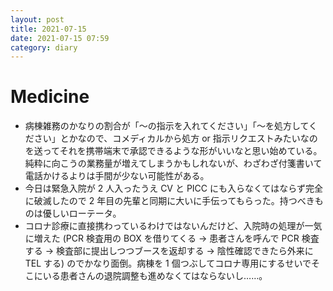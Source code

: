 ```yaml
---
layout: post
title: 2021-07-15
date: 2021-07-15 07:59
category: diary
---
```


# Medicine
- 病棟雑務のかなりの割合が「～の指示を入れてください」「～を処方してください」とかなので、コメディカルから処方 or 指示リクエストみたいなのを送ってそれを携帯端末で承認できるような形がいいなと思い始めている。純粋に向こうの業務量が増えてしまうかもしれないが、わざわざ付箋書いて電話かけるよりは手間が少ない可能性がある。
- 今日は緊急入院が 2 人入ったうえ CV と PICC にも入らなくてはならず完全に破滅したので 2 年目の先輩と同期に大いに手伝ってもらった。持つべきものは優しいローテータ。
- コロナ診療に直接携わっているわけではないんだけど、入院時の処理が一気に増えた (PCR 検査用の BOX を借りてくる -> 患者さんを呼んで PCR 検査する -> 検査部に提出しつつブースを返却する -> 陰性確認できたら外来に TEL する) のでかなり面倒。病棟を 1 個つぶしてコロナ専用にするせいでそこにいる患者さんの退院調整も進めなくてはならないし……。
